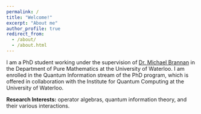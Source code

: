 ```yaml
---
permalink: /
title: "Welcome!"
excerpt: "About me"
author_profile: true
redirect_from: 
  - /about/
  - /about.html
---
```


I am a PhD student working under the supervision of [Dr. Michael Brannan](https://www.math.uwaterloo.ca/~m2branna/) in the Department of Pure Mathematics at the University of Waterloo. I am enrolled in the Quantum Information stream of the PhD program, which is offered in collaboration with the Institute for Quantum Computing at the University of Waterloo.

**Research Interests:** operator algebras, quantum information theory, and their various interactions.

